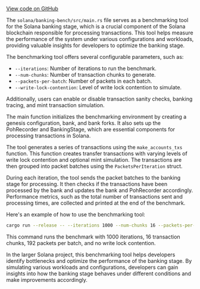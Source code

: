 
[View code on GitHub](https://github.com/solana-labs/solana/tree/master/na/banking-bench/src)

The `solana/banking-bench/src/main.rs` file serves as a benchmarking tool for the Solana banking stage, which is a crucial component of the Solana blockchain responsible for processing transactions. This tool helps measure the performance of the system under various configurations and workloads, providing valuable insights for developers to optimize the banking stage.

The benchmarking tool offers several configurable parameters, such as:

- `--iterations`: Number of iterations to run the benchmark.
- `--num-chunks`: Number of transaction chunks to generate.
- `--packets-per-batch`: Number of packets in each batch.
- `--write-lock-contention`: Level of write lock contention to simulate.

Additionally, users can enable or disable transaction sanity checks, banking tracing, and mint transaction simulation.

The main function initializes the benchmarking environment by creating a genesis configuration, bank, and bank forks. It also sets up the PohRecorder and BankingStage, which are essential components for processing transactions in Solana.

The tool generates a series of transactions using the `make_accounts_txs` function. This function creates transfer transactions with varying levels of write lock contention and optional mint simulation. The transactions are then grouped into packet batches using the `PacketsPerIteration` struct.

During each iteration, the tool sends the packet batches to the banking stage for processing. It then checks if the transactions have been processed by the bank and updates the bank and PohRecorder accordingly. Performance metrics, such as the total number of transactions sent and processing times, are collected and printed at the end of the benchmark.

Here's an example of how to use the benchmarking tool:

```sh
cargo run --release -- --iterations 1000 --num-chunks 16 --packets-per-batch 192 --write-lock-contention None
```

This command runs the benchmark with 1000 iterations, 16 transaction chunks, 192 packets per batch, and no write lock contention.

In the larger Solana project, this benchmarking tool helps developers identify bottlenecks and optimize the performance of the banking stage. By simulating various workloads and configurations, developers can gain insights into how the banking stage behaves under different conditions and make improvements accordingly.